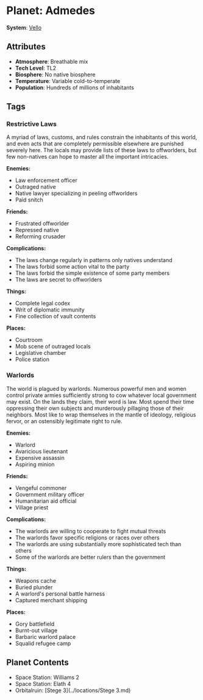 # Planet: Admedes

**System**: [Vello](../systems/Vello.md)

## Attributes
- **Atmosphere**: Breathable mix
- **Tech Level**: TL2
- **Biosphere**: No native biosphere
- **Temperature**: Variable cold-to-temperate
- **Population**: Hundreds of millions of inhabitants

## Tags

### Restrictive Laws

A myriad of laws, customs, and rules constrain the inhabitants of this world, and even acts that are completely permissible elsewhere are punished severely here. The locals may provide lists of these laws to offworlders, but few non-natives can hope to master all the important intricacies.

**Enemies:**
- Law enforcement officer
- Outraged native
- Native lawyer specializing in peeling offworlders
- Paid snitch

**Friends:**
- Frustrated offworlder
- Repressed native
- Reforming crusader

**Complications:**
- The laws change regularly in patterns only natives understand
- The laws forbid some action vital to the party
- The laws forbid the simple existence of some party members
- The laws are secret to offworlders

**Things:**
- Complete legal codex
- Writ of diplomatic immunity
- Fine collection of vault contents

**Places:**
- Courtroom
- Mob scene of outraged locals
- Legislative chamber
- Police station

### Warlords

The world is plagued by warlords. Numerous powerful men and women control private armies sufficiently strong to cow whatever local government may exist. On the lands they claim, their word is law. Most spend their time oppressing their own subjects and murderously pillaging those of their neighbors. Most like to wrap themselves in the mantle of ideology, religious fervor, or an ostensibly legitimate right to rule.

**Enemies:**
- Warlord
- Avaricious lieutenant
- Expensive assassin
- Aspiring minion

**Friends:**
- Vengeful commoner
- Government military officer
- Humanitarian aid official
- Village priest

**Complications:**
- The warlords are willing to cooperate to fight mutual threats
- The warlords favor specific religions or races over others
- The warlords are using substantially more sophisticated tech than others
- Some of the warlords are better rulers than the government

**Things:**
- Weapons cache
- Buried plunder
- A warlord's personal battle harness
- Captured merchant shipping

**Places:**
- Gory battlefield
- Burnt-out village
- Barbaric warlord palace
- Squalid refugee camp
## Planet Contents
- Space Station: Williams 2
- Space Station: Elath 4
- Orbitalruin: [Stege 3](../locations/Stege 3.md)

